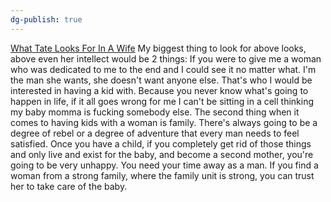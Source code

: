 ```yaml
---
dg-publish: true
---
```

[What Tate Looks For In A Wife](https://youtube.com/shorts/eqjb19B4QBA?feature=share)
My biggest thing to look for above looks, above even her intellect would be 2 things: If you were to give me a woman who was dedicated to me to the end and I could see it no matter what. I'm the man she wants, she doesn't want anyone else. That's who I would be interested in having a kid with. Because you never know what's going to happen in life, if it all goes wrong for me I can't be sitting in a cell thinking my baby momma is fucking somebody else. The second thing when it comes to having kids with a woman is family. There's always going to be a degree of rebel or a degree of adventure that every man needs to feel satisfied. Once you have a child, if you completely get rid of those things and only live and exist for the baby, and become a second mother, you're going to be very unhappy. You need your time away as a man. If you find a woman from a strong family, where the family unit is strong, you can trust her to take care of the baby.